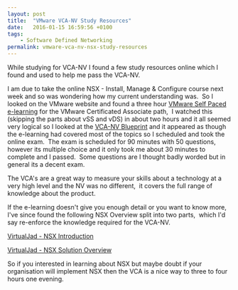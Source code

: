 ```yaml
---
layout: post
title:  "VMware VCA-NV Study Resources"
date:   2016-01-15 16:59:56 +0100
tags:
    - Software Defined Networking
permalink: vmware-vca-nv-nsx-study-resources
---
```

While studying for VCA-NV I found a few study resources online which I found and used to help me 
pass the VCA-NV.

I am due to take the online NSX - Install, Manage &amp; Configure course next week and so was wondering 
how my current understanding was.  So I looked on the VMware website and found a three hour 
<a href="https://mylearn.vmware.com/mgrReg/plan.cfm?plan=51118&amp;ui=www_cert#vca-nv" target="_blank">VMware Self Paced e-learning</a> 
for the VMware Certificated Associate path,  I watched this (skipping the parts about vSS and vDS) 
in about two hours and it all seemed very logical so I looked at the
 <a href="https://mylearn.vmware.com/mgrReg/plan.cfm?plan=41166&amp;ui=www_cert&amp;spMailingID=21884281&amp;spUserID=ODg5MTczNTk4NDES1&amp;spJobID=462390815&amp;spReportId=NDYyMzkwODE1S0" target="_blank">VCA-NV Blueprint</a> 
 and it appeared as though the e-learning had covered most of the topics so I scheduled and took the 
 online exam.  The exam is scheduled for 90 minutes with 50 questions,  however its multiple choice and it only 
 took me about 30 minutes to complete and I passed.  Some questions are I thought badly worded but in 
 general its a decent exam.

The VCA's are a great way to measure your skills about a technology at a very high level and the NV was 
no different,  it covers the full range of knowledge about the product.

If the e-learning doesn't give you enough detail or you want to know more,  I've since found the 
following NSX Overview split into two parts,  which I'd say re-enforce the knowledge required for the VCA-NV.

<a href="http://www.virtualjad.com/2014/06/nsx-uncovered-part-1-introduction.html" target="_blank">VirtualJad - NSX Introduction</a>

<a href="http://www.virtualjad.com/2014/12/nsx-uncovered-part-2-solution-overview.html" target="_blank">VirtualJad - NSX Solution Overview</a>

So if you interested in learning about NSX but maybe doubt if your organisation will implement NSX then 
the VCA is a nice way to three to four hours one evening.